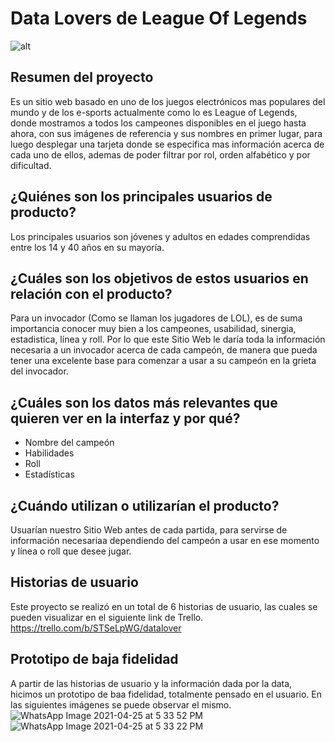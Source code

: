 # Data Lovers de League Of Legends
![alt](https://lolstatic-a.akamaihd.net/frontpage/apps/prod/harbinger-l10-website/es-es/production/es-es/static/twitter-fafabb053dd48811ea554fe63188cc1a.jpg)

## Resumen del proyecto
Es un sitio web basado en uno de los juegos electrónicos mas populares del mundo y de los e-sports actualmente como lo es League of Legends,
donde mostramos a todos los campeones disponibles en el juego hasta ahora, con sus imágenes de referencia y sus nombres en primer lugar, para luego desplegar una tarjeta donde se especifica mas información acerca de cada uno de ellos, ademas de poder filtrar por rol, orden alfabético y por dificultad.

## ¿Quiénes son los principales usuarios de producto?
Los principales usuarios son jóvenes y adultos en edades comprendidas entre los 14 y 40 años en su mayoría. 

## ¿Cuáles son los objetivos de estos usuarios en relación con el producto?
Para un invocador (Como se llaman los jugadores de LOL), es de suma importancia conocer muy bien a los campeones,
usabilidad, sinergia, estadistica, línea y roll. Por lo que este Sitio Web le daría toda la información necesaria 
a un invocador acerca de cada campeón, de manera que pueda tener una excelente base para comenzar a usar a su
campeón en la grieta del invocador.

## ¿Cuáles son los datos más relevantes que quieren ver en la interfaz y por qué?
  * Nombre del campeón
  * Habilidades
  * Roll
  * Estadísticas
  
## ¿Cuándo utilizan o utilizarían el producto?
Usuarían nuestro Sitio Web antes de cada partida, para servirse de información necesariaa dependiendo del campeón a
usar en ese momento y línea o roll que desee jugar.

## Historias de usuario
Este proyecto se realizó en un total de 6 historias de usuario, las cuales se pueden visualizar en el siguiente link de Trello.
https://trello.com/b/STSeLpWG/datalover

## Prototipo de baja fidelidad
A partir de las historias de usuario y la información dada por la data, hicimos un prototipo de baa fidelidad, totalmente pensado en el usuario.
En las siguientes imágenes se puede observar el mismo.
![WhatsApp Image 2021-04-25 at 5 33 52 PM](https://user-images.githubusercontent.com/76055597/116011984-66797480-a5ed-11eb-94ce-4cb015a5c91c.jpeg)
![WhatsApp Image 2021-04-25 at 5 33 22 PM](https://user-images.githubusercontent.com/76055597/116011985-6bd6bf00-a5ed-11eb-86fd-db4239e88124.jpeg)


